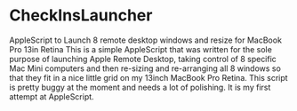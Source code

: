 # CheckInsLauncher
AppleScript to Launch 8 remote desktop windows and resize for MacBook Pro 13in Retina
This is a simple AppleScript that was written for the sole purpose of launching Apple Remote Desktop, taking control
of 8 specific Mac Mini computers and then re-sizing and re-arranging all 8 windows so that they fit in a nice little
grid on my 13inch MacBook Pro Retina.  This script is pretty buggy at the moment and needs a lot of polishing.
It is my first attempt at AppleScript.  
